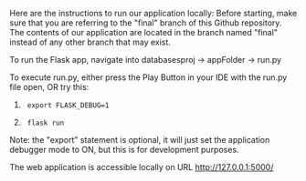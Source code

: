Here are the instructions to run our application locally: 
Before starting, make sure that you are referring to the "final" branch of this Github repository. 
The contents of our application are located in the branch named "final" instead of any other branch
that may exist. 

To run the Flask app, navigate into databasesproj -> appFolder -> run.py 

To execute run.py, either press the Play Button in your IDE with the run.py file open, OR try this:

1. 
		export FLASK_DEBUG=1
2. 
		flask run

Note: the "export" statement is optional, it will just set the application debugger mode to ON, but this is
for development purposes.


The web application is accessible locally on URL http://127.0.0.1:5000/


